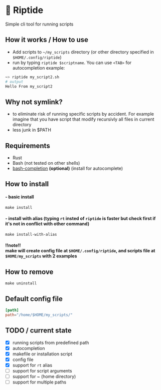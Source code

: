 # 🌊 Riptide 
Simple cli tool for running scripts 

## How it works / How to use
- Add scripts to `~/my_scripts` directory (or other directory specified in `$HOME/.config/riptide`)
- run by typing `riptide $scriptname`. You can use `<TAB>` for autocompletion
example:
```bash
~> riptide my_script2.sh
# output
Hello From my_script2
```

## Why not symlink?
- to eliminate risk of running specific scripts by accident. For example imagine that you have script that modify recursivly all files in current directory
- less junk in $PATH 
## Requirements
- Rust
- Bash (not tested on other shells)
- [bash-completion](https://github.com/scop/bash-completion) **(optional)** (install for autocomplete)
## How to install
#### - basic install
```
make install
```
#### - install with alias (typing `rt` insted of `riptide` is faster but check first if it's not in conflict with other command)
```
make install-with-alias
```
#### !!note!! <br/>make will create config file at `$HOME/.config/riptide`, and scripts file at `$HOME/my_scripts` with 2 examples
## How to remove
```
make uninstall
```


## Default config file
```toml
[path]
path="/home/$HOME/my_scripts/"
```

## TODO / current state
- [x] running scripts from predefined path
- [x] autocompletion
- [x] makefile or installation script
- [x] config file
- [x] support for `rt` alias
- [ ] support for script arguments
- [ ] support for ~ (home directory)
- [ ] support for multiple paths
